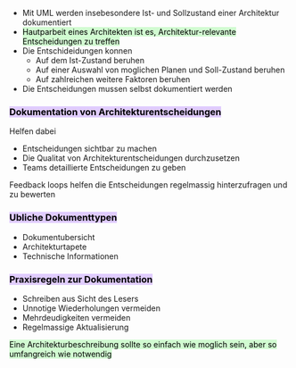 - Mit UML werden insebesondere Ist- und Sollzustand einer Architektur dokumentiert
- <mark style="background: #BBFABBA6;">Hautparbeit eines Architekten ist es, Architektur-relevante Entscheidungen zu treffen</mark>
- Die Entschideidungen konnen
	- Auf dem Ist-Zustand beruhen
	- Auf einer Auswahl von moglichen Planen und Soll-Zustand beruhen
	- Auf zahlreichen weitere Faktoren beruhen
- Die Entscheidungen mussen selbst dokumentiert werden


### <mark style="background: #D2B3FFA6;">Dokumentation von Architekturentscheidungen</mark>

Helfen dabei
- Entscheidungen sichtbar zu machen
- Die Qualitat von Architekturentscheidungen durchzusetzen
- Teams detaillierte Entscheidungen zu geben

Feedback loops helfen die Entscheidungen regelmassig hinterzufragen und zu bewerten


### <mark style="background: #D2B3FFA6;">Ubliche Dokumenttypen</mark>

- Dokumentubersicht
- Architekturtapete
- Technische Informationen


### <mark style="background: #D2B3FFA6;">Praxisregeln zur Dokumentation</mark>

- Schreiben aus Sicht des Lesers
- Unnotige Wiederholungen vermeiden
- Mehrdeudigkeiten vermeiden
- Regelmassige Aktualisierung

<mark style="background: #BBFABBA6;">Eine Architekturbeschreibung sollte so einfach wie moglich sein, aber so umfangreich wie notwendig</mark>
